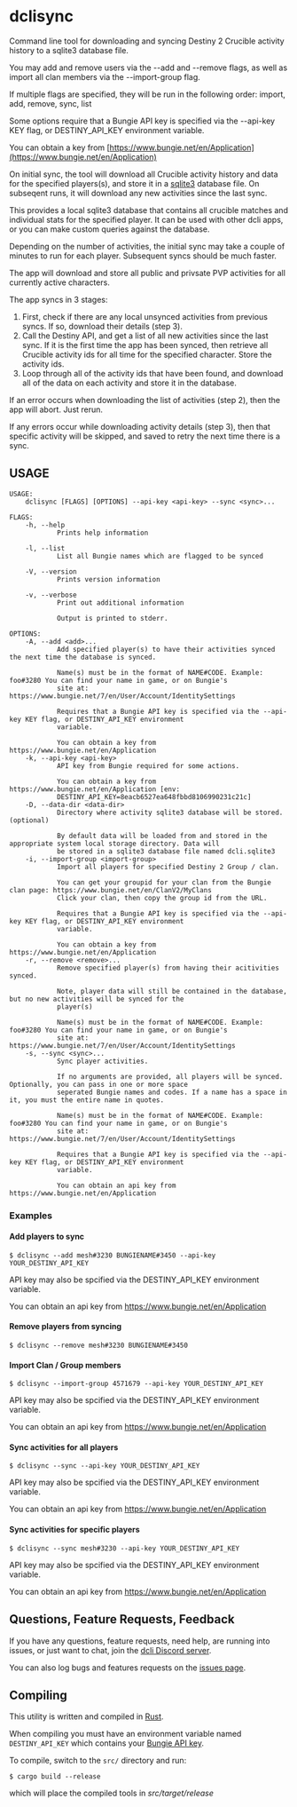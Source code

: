 # dclisync

Command line tool for downloading and syncing Destiny 2 Crucible activity
history to a sqlite3 database file.

You may add and remove users via the --add and --remove flags, as well as import
all clan members via the --import-group flag.

If multiple flags are specified, they will be run in the following order:
import, add, remove, sync, list

Some options require that a Bungie API key is specified via the --api-key KEY flag, or DESTINY_API_KEY environment variable.

You can obtain a key from [https://www.bungie.net/en/Application](https://www.bungie.net/en/Application)

On initial sync, the tool will download all Crucible activity history and data for the specified players(s), and store it in a [sqlite3](https://www.sqlite.org/index.html) database file. On subseqent runs, it will download any new activities since the last sync.

This provides a local sqlite3 database that contains all crucible matches and individual stats for the specified player. It can be used with other dcli apps, or you can make custom queries against the database.

Depending on the number of activities, the initial sync may take a couple of minutes to run for each player. Subsequent syncs should be much faster.

The app will download and store all public and privsate PVP activities for all currently active characters.

The app syncs in 3 stages:

1. First, check if there are any local unsynced activities from previous syncs. If so, download their details (step 3).
2. Call the Destiny API, and get a list of all new activities since the last sync. If it is the first time the app has been synced, then retrieve all Crucible activity ids for all time for the specified character. Store the activity ids.
3. Loop through all of the activity ids that have been found, and download all of the data on each activity and store it in the database.

If an error occurs when downloading the list of activities (step 2), then the app will abort. Just rerun.

If any errors occur while downloading activity details (step 3), then that specific activity will be skipped, and saved to retry the next time there is a sync.

## USAGE
```
USAGE:
    dclisync [FLAGS] [OPTIONS] --api-key <api-key> --sync <sync>...

FLAGS:
    -h, --help       
            Prints help information

    -l, --list       
            List all Bungie names which are flagged to be synced

    -V, --version    
            Prints version information

    -v, --verbose    
            Print out additional information
            
            Output is printed to stderr.

OPTIONS:
    -A, --add <add>...                   
            Add specified player(s) to have their activities synced the next time the database is synced.
            
            Name(s) must be in the format of NAME#CODE. Example: foo#3280 You can find your name in game, or on Bungie's
            site at: https://www.bungie.net/7/en/User/Account/IdentitySettings
            
            Requires that a Bungie API key is specified via the --api-key KEY flag, or DESTINY_API_KEY environment
            variable.
            
            You can obtain a key from https://www.bungie.net/en/Application
    -k, --api-key <api-key>              
            API key from Bungie required for some actions.
            
            You can obtain a key from https://www.bungie.net/en/Application [env:
            DESTINY_API_KEY=8eacb6527ea648fbbd8106990231c21c]
    -D, --data-dir <data-dir>            
            Directory where activity sqlite3 database will be stored. (optional)
            
            By default data will be loaded from and stored in the appropriate system local storage directory. Data will
            be stored in a sqlite3 database file named dcli.sqlite3
    -i, --import-group <import-group>    
            Import all players for specified Destiny 2 Group / clan.
            
            You can get your groupid for your clan from the Bungie clan page: https://www.bungie.net/en/ClanV2/MyClans
            Click your clan, then copy the group id from the URL.
            
            Requires that a Bungie API key is specified via the --api-key KEY flag, or DESTINY_API_KEY environment
            variable.
            
            You can obtain a key from https://www.bungie.net/en/Application
    -r, --remove <remove>...             
            Remove specified player(s) from having their acitivities synced.
            
            Note, player data will still be contained in the database, but no new activities will be synced for the
            player(s)
            
            Name(s) must be in the format of NAME#CODE. Example: foo#3280 You can find your name in game, or on Bungie's
            site at: https://www.bungie.net/7/en/User/Account/IdentitySettings
    -s, --sync <sync>...                 
            Sync player activities.
            
            If no arguments are provided, all players will be synced. Optionally, you can pass in one or more space
            seperated Bungie names and codes. If a name has a space in it, you must the entire name in quotes.
            
            Name(s) must be in the format of NAME#CODE. Example: foo#3280 You can find your name in game, or on Bungie's
            site at: https://www.bungie.net/7/en/User/Account/IdentitySettings
            
            Requires that a Bungie API key is specified via the --api-key KEY flag, or DESTINY_API_KEY environment
            variable.
            
            You can obtain an api key from https://www.bungie.net/en/Application
```
 

### Examples

#### Add players to sync

```
$ dclisync --add mesh#3230 BUNGIENAME#3450 --api-key YOUR_DESTINY_API_KEY
```

API key may also be spcified via the DESTINY_API_KEY environment variable.

You can obtain an api key from https://www.bungie.net/en/Application

#### Remove players from syncing

```
$ dclisync --remove mesh#3230 BUNGIENAME#3450
```

#### Import Clan / Group members

```
$ dclisync --import-group 4571679 --api-key YOUR_DESTINY_API_KEY
```

API key may also be spcified via the DESTINY_API_KEY environment variable.

You can obtain an api key from https://www.bungie.net/en/Application

#### Sync activities for all players

```
$ dclisync --sync --api-key YOUR_DESTINY_API_KEY
```

API key may also be spcified via the DESTINY_API_KEY environment variable.

You can obtain an api key from https://www.bungie.net/en/Application

#### Sync activities for specific players

```
$ dclisync --sync mesh#3230 --api-key YOUR_DESTINY_API_KEY
```
API key may also be spcified via the DESTINY_API_KEY environment variable.

You can obtain an api key from https://www.bungie.net/en/Application

## Questions, Feature Requests, Feedback

If you have any questions, feature requests, need help, are running into issues, or just want to chat, join the [dcli Discord server](https://discord.gg/2Y8bV2Mq3p).

You can also log bugs and features requests on the [issues page](https://github.com/mikechambers/dcli/issues).


## Compiling

This utility is written and compiled in [Rust](https://www.rust-lang.org/).

When compiling you must have an environment variable named `DESTINY_API_KEY` which contains your [Bungie API key](https://www.bungie.net/en/Application).

To compile, switch to the `src/` directory and run:

```
$ cargo build --release
```

which will place the compiled tools in *src/target/release*
